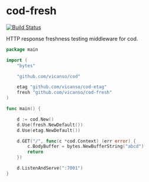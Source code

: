 # cod-fresh

[![Build Status](https://img.shields.io/travis/vicanso/cod-fresh.svg?label=linux+build)](https://travis-ci.org/vicanso/cod-fresh)

HTTP response freshness testing middleware for cod.

```go
package main

import (
	"bytes"

	"github.com/vicanso/cod"

	etag "github.com/vicanso/cod-etag"
	fresh "github.com/vicanso/cod-fresh"
)

func main() {

	d := cod.New()
	d.Use(fresh.NewDefault())
	d.Use(etag.NewDefault())

	d.GET("/", func(c *cod.Context) (err error) {
		c.BodyBuffer = bytes.NewBufferString("abcd")
		return
	})

	d.ListenAndServe(":7001")
}
```